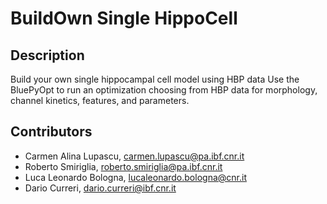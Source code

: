 # BuildOwn Single HippoCell
## Description
Build your own single hippocampal cell model using HBP data
Use the BluePyOpt to run an optimization choosing from HBP data for morphology, channel kinetics, features, and parameters.

## Contributors 
- Carmen Alina Lupascu, carmen.lupascu@pa.ibf.cnr.it
- Roberto Smiriglia, roberto.smiriglia@pa.ibf.cnr.it
- Luca Leonardo Bologna, lucaleonardo.bologna@cnr.it
- Dario Curreri, dario.curreri@ibf.cnr.it
